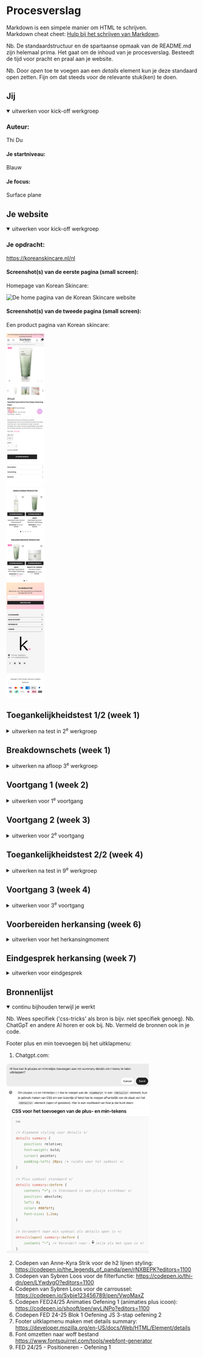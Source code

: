 # Procesverslag
Markdown is een simpele manier om HTML te schrijven.  
Markdown cheat cheet: [Hulp bij het schrijven van Markdown](https://github.com/adam-p/markdown-here/wiki/Markdown-Cheatsheet).

Nb. De standaardstructuur en de spartaanse opmaak van de README.md zijn helemaal prima. Het gaat om de inhoud van je procesverslag. Besteedt de tijd voor pracht en praal aan je website.

Nb. Door *open* toe te voegen aan een *details* element kun je deze standaard open zetten. Fijn om dat steeds voor de relevante stuk(ken) te doen.





## Jij

<details open>
  <summary>uitwerken voor kick-off werkgroep</summary>

  ### Auteur:
  Thi Du

  #### Je startniveau:
  Blauw

  #### Je focus:
  Surface plane
 
</details>





## Je website

<details open>
  <summary>uitwerken voor kick-off werkgroep</summary>

  ### Je opdracht:
  https://koreanskincare.nl/nl

  #### Screenshot(s) van de eerste pagina (small screen): 
  Homepage van Korean Skincare:  

  <img src="readme-images/home-koreanskincare.png" width="100px" alt="De home pagina van de Korean Skincare website">

  #### Screenshot(s) van de tweede pagina (small screen):
  Een product pagina van Korean skincare:

  <img src="readme-images/product-koreanskincare.png" width="100px" alt="De product pagina van de Anua foaming cleanser">
 
</details>



## Toegankelijkheidstest 1/2 (week 1)

<details>
  <summary>uitwerken na test in 2<sup>e</sup> werkgroep</summary>

  ### Bevindingen
  Lijst met je bevindingen die in de test naar voren kwamen:
  - Er wordt netjes aangegeven waar je je bevindt, zoals in de navigatiebalk of in de footer.
  - Ze hebben veel list items gemaakt in de website en voor de titels veel level 3 headings
  - Linkjes bij images, buttons en tekst.
  -  Wanneer je in een toolbar bent waar de producten worden weergegeven leest hij een hele tekst voor wat nogal verwarrend is.

</details>



## Breakdownschets (week 1)

<details>
  <summary>uitwerken na afloop 3<sup>e</sup> werkgroep</summary>

  ### de hele pagina: 

  <img src="readme-images/Korean-Skincare-Home-page1-Breakdownschets.jpg" width="375px" alt="breakdown van de hele pagina">

  ### dynamisch deel (bijv menu): 

  <img src="readme-images/Korean-Skincare-Product-page2-Breakdownschets.jpg" width="375px" alt="breakdown van een dynamisch deel">

</details>




## Voortgang 1 (week 2)

<details>
  <summary>uitwerken voor 1<sup>e</sup> voortgang</summary>

  ### Stand van zaken
  Hier dit ging goed & dit was lastig (neem ook screenshots op van delen van je website en code)

  In deze week ging ik vooral de website bekijken die ik ga namaken en verbeteren (koreanskincare.nl).
  Ik zal gebruik maken van de site extract.pics om de meeste images uit de website te kunnen downloaden, die heb ik vorig jaar ook gebruikt. 

  Homepagina:

Aan het begin van de pagina zie je een carroussel met verschillende posters, ik zie dat er tekst op elke poster en dat is niet gemaakt met html css, ik zal de tekst van de posters eruit moeten editen en zelf met html css verschillende stijlen qua lettertype zoeken en toepassen. 

 <img src="readme-images/Voorbeeld-carroussel-home.png" width="200px" alt="Nav van Korean Skincare site ">

Dit lijkt mij nogal een lastig stukje om te maken omdat het een carroussel is met images en tekst, buttons maar het heeft ook een filter functie en dot buttons onderaan om te navigeren. Wanneer je over een afbeelding hovert verandert hij van plaatje en het heeft een soort inzoom animatie. Ik zal in de komende voortgangsgesprekken hier vragen over stellen en research over doen.

  <img src="readme-images/Voorbeeld-producten-carroussel.png" width="200px" alt="Nav van Korean Skincare site ">

De 5 plaatjes kan ik toepassen met grid, ik heb hierover ook in de lessen geoefendmet grid en zal dit toepassen op mijn site.

 <img src="readme-images/Voorbeeld-grid-images.png" width="200px" alt="Nav van Korean Skincare site ">


  Mijn vragen:
  - Zou ik alles moeten maken van de gekozen pagina's?
  - Hoe zou ik de h2 titels met een streep moeten maken?
  - Hoe zorg je ervoor dat wanneer je over een product plaatje hovered dat die verandert naar een ander product plaatje?

  ### Agenda voor meeting
Diya:
- Hoe maak je de rating?
- Verschillende tabs openen op dezelfde pagina, filter?

Thi:
 - Zou ik alles moeten maken van de gekozen pagina's?
  - Hoe zou ik de h2 titels met een streep moeten maken?
  - Hoe zorg je ervoor dat wanneer je over een product plaatje hovered dat die verandert naar een ander product plaatje?

Giulietta:
- Hoe laat je bubbels komen uit de cursor?
- Kun je nu nog veranderen van focus? van responsive naar surface plane?

Keysha:
- Hoe maak je verschillende tabs die je kunt openen op dezelfde pagina?
- Hoe voeg je een tabel samen in carroussel?

  ### Verslag van meeting
  Hier na afloop snel de uitkomsten van de meeting vastleggen:

  -  Maak verschillende dingen van de pagina, herhalende dingen kan je weglaten.- Met h2::before{}. h2::after{} kun je de strepen maken voor de kopjes/titels.
  - Hover image, transition, opacity- en animatie toevoegen.
  - Zoeken naar bubbels animaties op internet om toe te voegen aan de cursor.
  - Je kunt nog van focus veranderen, wel graag doorgeven.
  - Hover werkt niet op telefoon, alleen met cursor.
  - Grid maken voor je lijst of in je lijst
  - Voor de carroussel kun je de site: gebruiken. (Student assistente keurt het goed)

  We hebben het nagevraagd aan Sanne of we die carroussel konden gebruiken, maar die gebruikt wel een andere javascript library. Dit werd niet goedgekeurd door Sanne dus konden we die carroussel toch niet gebruiken.

</details>



## Voortgang 2 (week 3)

<details>
  <summary>uitwerken voor 2<sup>e</sup> voortgang</summary>

  ### Stand van zaken

 Als eerst wilde ik beginnen aan de navigatie:

<img src="readme-images/Nav-voorbeeld.png" width="200px" alt="Nav van Korean Skincare site ">

Ik verzamelde eerst alle iconen. Daarna ging ik de iconen op de goede grootte maken in css. Toen ging ik met flexbox werken om het naast elkaar te krijgen en te laten centreren. De Logo heb ik als h1 gemaakt. Ik had wel wat moeite met in de juiste volgorde zetten. Doordat ik de logo als h1 heb gemaakt, begint hij als eerst op de pagina maar hij moet in het midden staan van de nav iconen, dus dit was even uitvogelen.

In de les heb ik ook geleerd dat je het met order de volgorde kunt veranderen, dit heb ik toegepast op de iconen en uiteindelijk is het gelukt.

<img src="readme-images/Nav-oplossing.png" width="200px" alt="Nav oplossing css ">

<img src="readme-images/Nav-eigen-site.png" width="400px" alt="Nav op eigen site ">

Daarna ging ik verder met het hamburger menu. Wanneer je op de hamburger menu klikt schuift er een scherm uit met allemaal content waar je naartoe kunt navigeren. Ook zijn er soort filter buttons bovenaan. 

<img src="readme-images/Hamburger-menu-content-voorbeeld.png" width="200px" alt="Voorbeeld van hamburger menu ">

Het hamburger menu heb ik al eerder gemaakt in FED 24-25 Blok 1 Oefening JS 3-stap oefening 2 in de les. Dit heb ik ook meegenomen voor mijn site. Die oefening ging ook wel goed, dus kon ik makkelijk toepassen in mijn site. 

Ik had een probleem dat de andere elementen in. mijn main overlappen met de schuifscherm van de hamburger menu. Dit heb ik in de les nagevraagd aan mijn medestudent Diya, zij heeft geleerd van de studentenassistent dat je het kan fixen door de z-index hoog te zetten bijv hier op 1000. Het probleem is toen opgelost.

<img src="readme-images/Hamburger-menu-content.png" width="200px" alt="Hamburger menu op mijn site">
<img>

Ik heb meer style sheets gemaakt om het zo geordend te houden en makkelijk dingen kan teruginden en aanpassen: 


<img src="readme-images/Meerdere-style.png" width="200px" alt="Meerdere stylesheets">
<img>

Daarnaast vond ik het handig om meerdere mapjes te maken voor images:, zodat ik makkelijker kan vinden waar de images staan om die te benoemen in mijn html code.

<img src="readme-images/Meer-images-folders.png" width="200px" alt="Meerdere image folders">
<img>




  ### Agenda voor meeting
Diya:
- Hoe maak je de carroussel?
- Ik heb wat problemen met nth-of-child, hoe fix ik dit?

Thi:
- Hoe zet ik de navigatie buttons op de juiste plek?
- Hoe zet ik het kruisje helemaal naar rechts?
- Mijn img nav icons die willen niet goed op size hoe fix ik dit?

Giulietta:
- Hoe krijg ik de video goed in de achtergrond?
- Ik heb veen classes en id's, mag dat?
- Hoe maak je de nav sticky?

Keysha:
- Hoe verander je de kleur van een svg?
- Hoe krijg ik de tweede nav balk?
- Waarom is er aan de boven kant van mijn site een kleine pijl te zien?


  ### Verslag van meeting
  hier na afloop snel de uitkomsten van de meeting vastleggen

- Kijk goed wat een link of button moet zijn op de site
- Maak 2 navs, 1 voor hamburger menu en 1 voor de zoekbutton, login, winkelmand etc.
- Gebruik justify-self: end; om de cross te verplaatsen op het einde (staat bij grid oefening 2)
- Svg met filter:invert(1); om wit of zwart te krijgen voor een icoon
- nth-of-type ipv nth of child hij telt dan beter op volgorde.
- Probeer in inspect site met pijltool te kijken of er padding of margin zit om die onnodige witruimtes te verwijderen.
- Haal de classes en ID's eruit, gebruik echt pseudoclasses.

</details>



## Toegankelijkheidstest 2/2 (week 4)

<details>
  <summary>uitwerken na test in 9<sup>e</sup> werkgroep</summary>

  ### Bevindingen
  Lijst met je bevindingen die in de test naar voren kwamen (geef ook aan wat er verbeterd is):

</details>



## Voortgang 3 (week 4)

<details>
  <summary>uitwerken voor 3<sup>e</sup> voortgang</summary>

  ### Stand van zaken
  Hier dit ging goed & dit was lastig (neem ook screenshots op van delen van je website en code)

  Dit is het voorbeeld van de officiële site van de footer: 

  <img src="readme-images/Uitklapbare-footer-menu-voorbeeld.png" width="300px" alt="Voorbeeld footer uitklap menu">
<img>

Voor de footer heb ik gebruik gemaakt van summary en details Op deze pagina heb ik gelezen hoe je het kan doen. https://developer.mozilla.org/en-US/docs/Web/HTML/Element/details De footer menu moet namelijk worden uitgeklapt. 

Toen ben ik verder gegaan met de styling, want er moet een zwarte lijn onder elke kop en ook een plus/min icoon aan de rechterkant. Ik heb hiervoor hulp gevraagd aan chat gpt.

<img src="readme-images/ChatGPT-uitklapmenu-vraag.png" width="400px" alt="ChatGPT input">
<img>
<img src="readme-images/ChatGPT-uitklapmenu-uitleg.png" width="400px" alt="ChatGPT output uitleg">
<img>
<img src="readme-images/ChatGPT-uitklapmenu-antw.png" width="300px" alt="ChatGPT output code">
<img>

Ik ging daarna verder met de contact details onderaan voor whatsapp en email. Ik heb dat in dezelfde section gemaakt en het list items van gemaakt, zo kan ik het ook met flexbox stylen.

Ik zat daarna wel met het probleem dat de link (a) allemaal een underline krijgen:

<img src="readme-images/footer-uitklapmenu-probleem.png" width="300px" alt="Uitklap menu probleem met underline">
<img>

Dit komt doordat ik het in de code de ul niet specifiek heb genoemd voor alleen de contact detail maar het alle linkjes styled. Ik heb daarom de ul van de footermenu ook gespecificeerd in css. 

<img src="readme-images/details-summary-section-specificeren.png" width="300px" alt="Details  neerzetten in css">
<img>

Ik heb ook een animatie toegevoegd voor de plusjes en minnetjes, ze draaien 360 graden als je eroverheen hovert, dit is een soort trigger voor de gebruikers om het menu uit te klappen. 
Ik heb hiervoor gebruik gemaakt van de oefening die we in de les hadden gedaan: Codepen FED24/25 Animaties Oefening 1.


Nu is de footermenu klaar en ziet het er zo uit:

<img src="readme-images/Footer-menu-gefixed.png" width="300px" alt="De footer problemen gefixt">
<img>

Ik heb een probleem met 2 images van de productmerken. De 2 plaatjes die zien er ingedeukt uit terwijl de andere wel goed op grootte te zien zijn.

<img src="readme-images/Images-brands-probleem.png" width="300px" alt="Probleem met 2 images">
<img>

Dit heb ik opgelost door in de code height: auto te zetten, dit zorgt ervoor dat de hoogte van alle afbeeldingen juist zijn ingesteld.

<img src="readme-images/Brands-oplossing.png" width="300px" alt="Oplossing in de code voor de 2 images">
<img>

Nu is het opgelost en hebben die afbeeldingen ook de juiste grootte gekregen:

<img src="readme-images/Brands-gefixt.png" width="300px" alt="Resultaat van de 2 images">
<img>

### Agenda voor meeting
  samen met je groepje opstellen

  Diya: 
  -  Hoe moet ik de tweede menu toevoegen
  - Hoe moet ik de buttons stijlen
  - Hoe haal ik de achtergrond eruit 

Thi:
- Tekst bij mijn plaatjes mag dat? of alles zelf maken?
- Hoe maak ik de filter tabs in mijn hamburgernav en op mijn pagina's
- De images in mijn collage bewegen mee wanneer je responsive 
- Surface plane, mijn website heeft al veel animaties tellen die mee voor surface plane als ik die namaak of moet ik weer nieuwe toevoegen?

Giulietta:
- Hoe maak ik de producten netjes met prijs button en tekst?
- Hoe laat ik die tekst springen naar beneden?


  ### Verslag van meeting
  hier na afloop snel de uitkomsten van de meeting vastleggen

  - Je mag geen tekst op de plaatjes, je moet ze zelf maken per plaatje. Handig als je goed bent in Photoshop om alle tekst weg te halen.
  - Sybren zal codepen sturen voor de filterfunctie.
  - De animaties die je namaakt van de originele site tellen mee voor de surface plane, zelf kun je altijd wat meer toevoegen om alle 5 dingen van de surfaceplane af te strepen.
  - Gebruik display flex en flex wrap
  - Afbeelding grijze filter over heen-> ::before (even video zoeken)
  - order -1 gebruiken 
</details>

## Voorbereiden herkansing (week 6)

<details>
  <summary>uitwerken voor het herkansingmoment</summary>

  ### Stand van zaken

Om de filter werkend te krijgen heb ik tijdens de 4e voortgangsgesprek hulp gekregen van Sanne. Tijdens het gesprek heeft hij een codepen gemaakt en de stappen uitgelegd. Het zag er veel makkelijker uit dan ik dacht!

Thuis ging ik de filter in mijn site in elkaar zetten en ben ik tegen een aantal obstakels tegengekomen. 

<img src="readme-images/label-padding-werkt-niet.png" width="300px" alt="Probleem met de padding van de label">
<img>

Er zit teveel ruimte aan de onderkant van de button, de tekst zit daardoor niet precies in het midden. In de codepen die Sanne had gemaakt zit hij wel gewoon goed in het midden. Ik heb verschillende manieren geprobeerd en gekeken in mijn code of ik iets heb gedaan bij andere stukken tekst, maar ik zie niet precies waar het door komt. Dit gebeurd nadat ik de "appearance:none;" neerzet, zodat de radiobutton wordt verwijderd. 

Ik heb ook gekeken of het aan mijn font ligt, maar dat is niet zo.. Ook heb ik gevraagd aan CHATGPT of die in mijn code kan kijken waar het aan ligt, maar de suggesties die hij geeft en toe pas in mijn code blijken het niet op te lossen. 

<img src="readme-images/images-niet-zelfde-width.png" width="400px" alt="Probleem met de images die niet dezelfde grootte hebben">
<img>

Uiteindelijk heeft Keysha mij kunnen helpen om dat op te lossen. Ze zei dat je het met height kunt fixen. Met flex kun je het tekst daarna precies in het midden krijgen. 


<img src="readme-images/Oplossing-label-height-code.png" width="300px" alt="Oplossing label height code">
<img>

<img src="readme-images/Resultaat-label-height-oplossing.png" width="300px" alt="Oplossing label height afbeelding">
<img>

Een aantal afbeeldingen zijn heel erg klein (zie linksonder in de afbeelding) en de rest hebben wel dezelfde grootte, ik dacht dat het aan het bestand lag, maar als ik die verwijder dan gaan opeens de andere afbeeldingen kleiner worden. Dus ging ik het bewerken in de css code.

Uiteindelijk heb ik het opgelost door ook de "li" op te noemen dus niet alleen "ul img", maar "ul li img".

<img src="readme-images/images-zelfde-width-oplossing-code.png" width="300px" alt="Code oplossing om dezelfde width te krijgen">
<img>

Uit de les FED 24-25 - Blok 1 - Oefening positioneren heb ik geleerd hoe je tekst kunt positioneren op een plaatje. Dit heb ik toegepast op de button om hem onderaan het plaatje te krijgen en de tekst "nieuw" rechtsboven.

<img src="readme-images/product-plaatje-positionering.png" width="300px" alt="Code oplossing om dezelfde width te krijgen">
<img>

De officiele website heeft de navigatiedots OP de posters staan, wat het onoverzichtelijk en rommelig maakt. Ik wil de navigatiedots onder de posters hebben. 

<img src="readme-images/navigatiedots-fout.png" width="300px" alt="navigatiedots die over de poster staan">
<img>



</details>

## Eindgesprek herkansing (week 7)

<details>
  <summary>uitwerken voor eindgesprek</summary>

  ### Je uitkomst - karakteristiek screenshots:

  <img src="readme-images/fullscreenshot-home1.png" width="300px" alt="uitomst opdracht 1">


  ### Dit ging goed/Heb ik geleerd: 


  Ik heb veel geleerd tijdens de lessen, ik vond dat de lessen heel erg helpen met het maken van mijn website en er duidelijk word uitgelegd. Ik heb veel oefeningen ook toegepast op mijn site.
  - Ik heb geleerd om het hamburger menu te maken en ook met javascript.
  - Met grid werken voor de poster indeling van de tekst (Dit heb ik met Sanne gemaakt tijdens de laatste les)
  - Met x-overflow scroll de sliders horizontaal te laten scrollen 
  - Details summary gebruiken om een uitklapmenu te maken.
  - Met @keyframe animaties maken op een makkelijke manier

  Ik ben heel tevreden met de footer, ik vind dat het er netjes uitziet en veel lijkt op de originele pagina. Ook vond ik het leuk om te maken vooral de animatie vind ik een leuke toevoeging. 


  ### Dit was lastig/Is niet gelukt:

  Het is mij niet gelukt om alles af te maken voor de deadline. Wel heb ik geprobeerd om zo ver mogelijk te komen. Ik heb mij vooral gefocust op de eerste pagina, want veel dingen komen in de 2e pagina in terug. 

  - De carroussel is ook nog niet gelukt om werkend te krijgen. Ik had met Sanne in de les de navigatie bolletjes op de juiste manier proberen te maken zodat hij naar slide naar elke poster, maar hij gaat alleen naar 1 poster als je erop drukt. Dit wil ik nog fixen. 

  - De filteropties vind ik ook nog moeilijk om voor elkaar te krijgen, ik ga dit nog uitvogelen en hulp vragen aan studentenassistenten. 

  - De filteroptie moet ik ook toepassen op mijn hamburger menu, daarom is die nog niet af. 

  - De tekst op mijn posters moet ik ook nog toevoegen, dit zal ik nog doen.

  - Surface plane onderwerpen heb ik nog niet toegepast, ik was vooral bezig met het namaken van de site. Ik heb wel een animatie toegepast, maar ik weet niet of dat al genoeg is voor 1 onderwerp van de surfaceplane. Wel heb ik al een idee welke dingen ik wil toevoegen, namelijk: 
- [x] Animaties (plusicoon)
- [ ] Werkend filterfunctie
- [ ] Werkend zoekfunctie
- [ ] Style/animate SVG icons
- [ ] Iets met video?

Tijdens het valideren van mijn index pagina, heb ik een error gekregen bij mijn nav 1, ik had blijkbaar geen nav open geplaatst maar wel nav sluit. Dit zal ik later moeten aanpassen, want dit moet ik in css met pseudoclasses weer aangeven aangezien ik 2 navs heb.

  <img src="readme-images/Foutmelding-nav1.png" width="375px" alt="nav 1 foutmelding">

  Wat ik beter kon doen is mijn read-me up to date houden tijdens dat ik bezig ben met coderen, dit heb ik niet gedaan maar pas op laatste moment, waardoor ik veel terug moest zoeken en veel moet schrijven. De meeste dingen staan er nu erin, maar ik wil nog wat uitleg en screenshots toevoegen om het meer compleet te maken.

</details>






## Bronnenlijst

<details open>
  <summary>continu bijhouden terwijl je werkt</summary>

  Nb. Wees specifiek ('css-tricks' als bron is bijv. niet specifiek genoeg). 
  Nb. ChatGpT en andere AI horen er ook bij.
  Nb. Vermeld de bronnen ook in je code.


Footer plus en min toevoegen bij het uitklapmenu:
  1. Chatgpt.com:

<img src="readme-images/ChatGPT-uitklapmenu-vraag.png" width="375px" alt="uitklapmenu footer vraag ">
<img src="readme-images/ChatGPT-uitklapmenu-uitleg.png" width="375px" alt="uitklapmenu footer vraag ">
<img src="readme-images/ChatGPT-uitklapmenu-antw.png" width="375px" alt="uitklapmenu footer vraag ">

  2. Codepen van Anne-Kyra Strik voor de h2 lijnen styling: https://codepen.io/the_legends_of_panda/pen/rNXBEPK?editors=1100
  3. Codepen van Sybren Loos voor de filterfunctie: https://codepen.io/thi-dn/pen/LYwdygO?editors=1100
  4. Codepen van Sybren Loos voor de carroussel: https://codepen.io/Sybje123456789/pen/VwoMaxZ
  5. Codepen FED24/25 Animaties Oefening 1 (animaties plus icoon): https://codepen.io/shooft/pen/wvLjNPo?editors=1100
  6. Codepen FED 24-25 Blok 1 Oefening JS 3-stap oefening 2 
  7. Footer uitklapmenu maken met details summary: https://developer.mozilla.org/en-US/docs/Web/HTML/Element/details
  8. Font omzetten naar woff bestand https://www.fontsquirrel.com/tools/webfont-generator
  9. FED 24/25 - Positioneren - Oefening 1 

</details>
